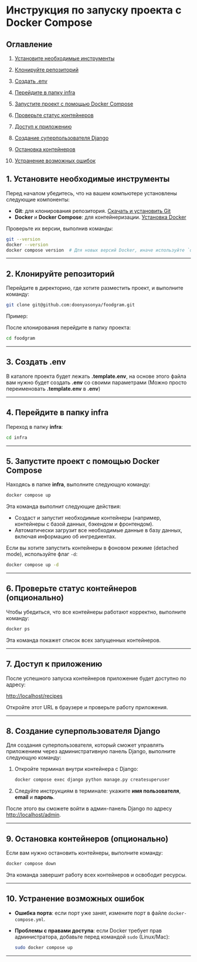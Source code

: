 
# Инструкция по запуску проекта с Docker Compose

## Оглавление

1. [Установите необходимые инструменты](#1-установите-необходимые-инструменты)  
2. [Клонируйте репозиторий](#2-клонируйте-репозиторий)  

3. [Создать .env](#3-создать-env)

4. [Перейдите в папку infra](#4-перейдите-в-папку-infra)  

5. [Запустите проект с помощью Docker Compose](#5-запустите-проект-с-помощью-docker-compose)  
6. [Проверьте статус контейнеров](#6-проверьте-статус-контейнеров-опционально)  
7. [Доступ к приложению](#7-доступ-к-приложению)  
8. [Создание суперпользователя Django](#8-создание-суперпользователя-django)  
9. [Остановка контейнеров](#9-остановка-контейнеров-опционально)  
10. [Устранение возможных ошибок](#10-устранение-возможных-ошибок)  

## 1. Установите необходимые инструменты

Перед началом убедитесь, что на вашем компьютере установлены следующие компоненты:

- **Git**: для клонирования репозитория. [Скачать и установить Git](https://git-scm.com/downloads)
- **Docker** и **Docker Compose**: для контейнеризации. [Установка Docker](https://docs.docker.com/get-docker/)

Проверьте их версии, выполнив команды:

```bash
git --version
docker --version
docker compose version  # Для новых версий Docker, иначе используйте `docker-compose --version`
```

---

## 2. Клонируйте репозиторий

Перейдите в директорию, где хотите разместить проект, и выполните команду:

```bash
git clone git@github.com:doonyasonya/foodgram.git
```

Пример:

После клонирования перейдите в папку проекта:

```bash
cd foodgram
```

---

## 3. Создать **.env**

В каталоге проекта будет лежать **.template.env**, на основе этого файла вам нужно будет создать **.env** со своими параметрами (Можно просто переименовать **.template.env** в **.env**)

---

## 4. Перейдите в папку **infra**

Переход в папку **infra**:

```bash
cd infra
```

---

## 5. Запустите проект с помощью Docker Compose

Находясь в папке **infra**, выполните следующую команду:

```bash
docker compose up
```

Эта команда выполнит следующие действия:

- Создаст и запустит необходимые контейнеры (например, контейнеры с базой данных, бэкендом и фронтендом).
- Автоматически загрузит все необходимые данные в базу данных, включая информацию об ингредиентах.

Если вы хотите запустить контейнеры в фоновом режиме (detached mode), используйте флаг `-d`:

```bash
docker compose up -d
```

---

## 6. Проверьте статус контейнеров (опционально)

Чтобы убедиться, что все контейнеры работают корректно, выполните команду:

```bash
docker ps
```

Эта команда покажет список всех запущенных контейнеров.

---

## 7. Доступ к приложению

После успешного запуска контейнеров приложение будет доступно по адресу:

[http://localhost/recipes](http://localhost/recipes)

Откройте этот URL в браузере и проверьте работу приложения.

---

## 8. Создание суперпользователя Django

Для создания суперпользователя, который сможет управлять приложением через административную панель Django, выполните следующую команду:

1. Откройте терминал внутри контейнера с Django:

   ```bash
   docker compose exec django python manage.py createsuperuser
   ```

2. Следуйте инструкциям в терминале: укажите **имя пользователя**, **email** и **пароль**.

После этого вы сможете войти в админ-панель Django по адресу [http://localhost/admin](http://localhost/admin).

---

## 9. Остановка контейнеров (опционально)

Если вам нужно остановить контейнеры, выполните команду:

```bash
docker compose down
```

Эта команда завершит работу всех контейнеров и освободит ресурсы.

---

## 10. Устранение возможных ошибок

- **Ошибка порта**: если порт уже занят, измените порт в файле `docker-compose.yml`.
- **Проблемы с правами доступа**: если Docker требует прав администратора, добавьте перед командой `sudo` (Linux/Mac):

  ```bash
  sudo docker compose up
  ```

---
